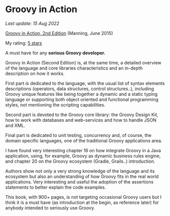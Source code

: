 # Groovy in Action

*Last update: 15 Aug 2022*

[Groovy in Action, 2nd Edition](https://www.manning.com/books/groovy-in-action-second-edition) (Manning, June 2015)

My rating: [5 stars](http://www.goodreads.com/review/show/1645279457)

A must have for any **serious Groovy developer.**

Groovy in Action (Second Edition) is, at the same time, a detailed overview of the language and core libraries characteristics and an in-depth description on how it works.

First part is dedicated to the language, with the usual list of syntax elements descriptions (operators, data structures, control structures..), including Groovy unique features like being together a dynamic and a static typing language or supporting both object oriented and functional programming styles, not mentioning the scripting capabilities.

Second part is devoted to the Groovy core library: the Groovy Design Kit, how to work with databases and web-services and how to handle JSON and XML.

Final part is dedicated to unit testing, concurrency and, of course, the domain specific languages, one of the traditional Groovy applications area.

I have found very interesting chapter 16 on how integrate Groovy in a Java application, using, for example, Groovy as dynamic business rules engine, and chapter 20 on the Groovy ecosystem (Gradle, Grails..) introduction.

Authors show not only a very strong knowledge of the language and its ecosystem but also an understanding of how Groovy fits in the real world applications. Very interesting and useful the adoption of the assertions statements to better explain the code examples.

This book, with 900+ pages, is not targeting occasional Groovy users but I think it is a must have (as introduction at the begin, as reference later) for anybody intended to seriously use Groovy.

